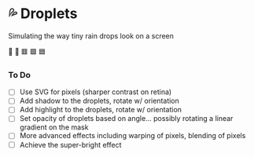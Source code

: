 # 💦 Droplets
Simulating the way tiny rain drops look on a screen

📱 🔬 🟥 🟩 🟦
### To Do
- [ ] Use SVG for pixels (sharper contrast on retina)
- [ ] Add shadow to the droplets, rotate w/ orientation
- [ ] Add highlight to the droplets, rotate w/ orientation
- [ ] Set opacity of droplets based on angle... possibly rotating a linear gradient on the mask
- [ ] More advanced effects including warping of pixels, blending of pixels
- [ ] Achieve the super-bright effect
